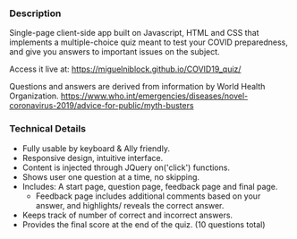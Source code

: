 ### Description

Single-page client-side app built on Javascript, HTML and CSS that implements a multiple-choice quiz meant to test your COVID preparedness, and give you answers to important issues on the subject. 

Access it live at: https://miguelniblock.github.io/COVID19_quiz/

Questions and answers are derived from information by World Health Organization. https://www.who.int/emergencies/diseases/novel-coronavirus-2019/advice-for-public/myth-busters

### Technical Details

- Fully usable by keyboard & Ally friendly.
- Responsive design, intuitive interface.
- Content is injected through JQuery on('click') functions.
- Shows user one question at a time, no skipping.
- Includes: A start page, question page, feedback page and final page.
    - Feedback page includes additional comments based on your answer, and highlights/ reveals the correct answer.
- Keeps track of number of correct and incorrect answers.
- Provides the final score at the end of the quiz. (10 questions total)